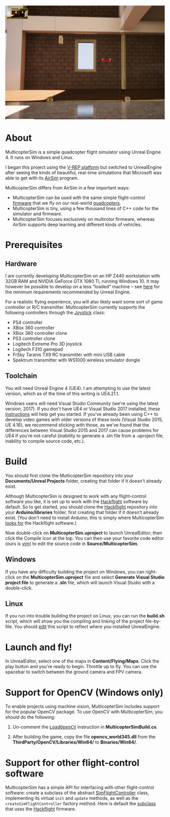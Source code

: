 <a href="https://www.youtube.com/watch?v=mobemDcX9ew"><img src="media/IndoorScene.png" width=800></a>

# About

MulticopterSim is a simple quadcopter flight simulator using Unreal Engine 4.  It runs on Windows and Linux.

I began this project using the [V-REP platform](https://github.com/simondlevy/Hackflight-VREP) but switched to
UnrealEngine after seeing the kinds of beautiful, real-time simulations that
Microsoft was able to get with its
[AirSim](https://github.com/Microsoft/AirSim) program. 

MulticopterSim differs from AirSim in a few important ways:
* MulticopterSim can be used with the same simple flight-control 
[firmware](https://github.com/simondlevy/Hackflight/tree/master/src) that we fly on our real-world 
[quadcopters](http://diydrones.com/profiles/blogs/flight-of-the-ladybug).
* MulticopterSim is tiny, using a few thousand lines of C++ code for the simulator and firmware.
* MulticopterSim focuses exclusively on multirotor firmware, whereas AirSim
  supports deep learning and different kinds of vehicles.

# Prerequisites

## Hardware

I are currently developing MulticopterSim on an HP Z440 workstation with 32GB
RAM and NVIDIA GeForce GTX 1080 Ti, running Windows 10. It may however be
possible to develop on a less &ldquo;loaded&rdquo; machine &ndash; see
[here](https://docs.unrealengine.com/latest/INT/GettingStarted/RecommendedSpecifications/)
for the minimum requirements recommended by Unreal Engine.

For a realistic flying experience, you will also likely want some sort of game
controller or R/C transmitter.  MulticopterSim currently supports the following controllers
through the [Joystick](https://github.com/simondlevy/MulticopterSim/blob/master/Source/MulticopterSim/Joystick.h) class:

* PS4 controller
* XBox 360 controller
* XBox 360 controller clone
* PS3 controller clone
* Logitech Extreme Pro 3D joystick
* Logitech F310 gamepad
* FrSky Taranis TX9 RC transmitter with mini USB cable 
* Spektrum transmitter with WS1000 wireless simulator dongle

## Toolchain

You will need Unreal Engine 4 (UE4). I am attempting to use the latest version, which as of the time of this
writing is UE4.21.1.  

Windows users will need Visual Studio Community (we're using the latest version, 2017).
If you don't have UE4 or Visual Studio 2017 installed, these
[instructions](https://docs.unrealengine.com/latest/INT/Programming/Development/VisualStudioSetup/#visualstudio2017users) 
will help get you started. If you've already been using C++ to develop video games with
older versions of these tools (Visual Studio 2015, UE 4.16), we recommend sticking with those, as we've found that
the differences between Visual Studio 2015 and 2017 can cause problems for UE4 if you're not careful (inability
to generate a .sln file from a .uproject file, inability to compile source code, etc.).

# Build

You should first clone the MulticopterSim repository into your <b>Documents/Unreal Projects</b> folder, creating
that folder if it doesn't already exist.

Although MulticopterSim is designed to work with any flight-control software
you like, it is set up to work with the
[Hackflight](https://github.com/simondlevy/Hackflight) software by default. So to get started, you should 
clone the [Hackflight](https://github.com/simondlevy/Hackflight) repository into your <b>Arduino/libraries</b>
folder, first creating that folder if it doesn't already exist.  (You don't need to install Arduino; this is
simply where MulticopterSim 
[looks for](https://github.com/simondlevy/MulticopterSim/blob/master/Source/MulticopterSim/MulticopterSim.Build.cs#L21-L24) 
the Hackflight software.)

Now double-click on <b>MulticopterSim.uproject</b> to launch UnrealEditor; then click the Compile icon at the top. 
You can then use your favorite code editor (ours is 
<a href="https://www.vim.org">vim</a>) to edit the source code in <b>Source/MulticopterSim</b>.

## Windows

If you have any difficulty building the project on Windows, you can right-click on the <b>MulticopterSim.uproject</b> 
file and select <b>Generate Visual Studio project file</b> to generate a <b>.sln</b> file, which will
launch Visual Studio with a double-click.

## Linux

If you run into trouble building the project on Linux, you can run the <b>build.sh</b> script, which will show
you the compiling and linking of the project file-by-file.  You should
[edit](https://github.com/simondlevy/MulticopterSim/blob/master/build.sh#L8-L9)
this script to reflect where you installed UnrealEngine.

# Launch and fly!

In UnrealEditor, select one of the maps in <b>Content/Flying/Maps</b>. Click
the play button and you're ready to begin. Throttle up to fly.  You can use the
spacebar to switch between the ground camera and FPV camera.

# Support for OpenCV (Windows only)

To enable projects using machine vision, MulticopterSim includes support for the popular OpenCV package.
To use OpenCV with MulticopterSim, you should do the following:

1. Un-comment the <a href="https://github.com/simondlevy/MulticopterSim/blob/master/Source/MulticopterSim/MulticopterSim.Build.cs#L20"><tt>LoadOpenCV</tt></a> 
instruction in <b>MulticopterSimBuild.cs</b>.

2. After building the game, copy the file <b>opencv_world345.dll</b> from the <b>ThirdParty/OpenCV/Libraries/Win64/</b> to <b>Binaries/Win64/</b>.

# Support for other flight-control software

MulticopterSim has a simple API for interfacing with other flight-control software: create a subclass of the 
abstract [SimFlightController](https://github.com/simondlevy/MulticopterSim/blob/master/Source/MulticopterSim/SimFlightController.h#L17-L39) 
class, implementing its virtual ```init``` and ```update``` methods, as well as the ```createSimFlightController``` factory method. 
Here is default the
[subclass](https://github.com/simondlevy/MulticopterSim/blob/master/Source/MulticopterSim/hackflight/SimFlightController.cpp)
that uses the [Hackflight](https://github.com/simondlevy/Hackflight) firmware.

